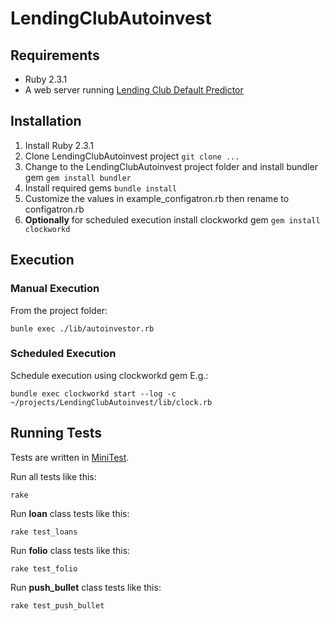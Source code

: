 # LendingClubAutoinvest
## Requirements
* Ruby 2.3.1
* A web server running [Lending Club Default Predictor](https://github.com/orangganjil/lendingclub-default-predictor)

## Installation
1.  Install Ruby 2.3.1
2.  Clone LendingClubAutoinvest project `git clone ...`
3.  Change to the LendingClubAutoinvest project folder and install bundler gem `gem install bundler`
4.  Install required gems `bundle install`
5.  Customize the values in example_configatron.rb then rename to configatron.rb
6.  **Optionally** for scheduled execution install clockworkd gem `gem install clockworkd`

## Execution
  ### Manual Execution
  From the project folder:

    bunle exec ./lib/autoinvestor.rb
    
  ### Scheduled Execution
  Schedule execution using clockworkd gem E.g.:

    bundle exec clockworkd start --log -c ~/projects/LendingClubAutoinvest/lib/clock.rb

## Running Tests
Tests are written in [MiniTest](https://github.com/seattlerb/minitest).

Run all tests like this:

    rake
    
Run **loan** class tests like this:

    rake test_loans
    
Run **folio** class tests like this:

    rake test_folio

Run **push_bullet** class tests like this:

    rake test_push_bullet
